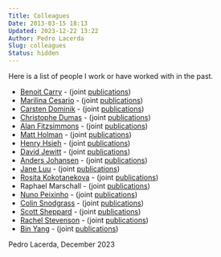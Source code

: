```yaml
---
Title: Colleagues
Date: 2013-03-15 18:13
Updated: 2023-12-22 13:22
Author: Pedro Lacerda
Slug: colleagues
Status: hidden
---
```


Here is a list of people I work or have worked with in the past.

-   [Benoit Carry](https://benoit.carry.free.fr/) - (joint [publications](https://goo.gl/M2pRm))
-   [Marilina Cesario](https://pure.qub.ac.uk/portal/en/persons/marilina-cesario(82fd19a5-7adb-44f9-b4fd-94337114ef2a).html) - (joint [publications](https://www.imc.leeds.ac.uk/imcarchive/2018/sessions/150/))
-   [Carsten Dominik](https://staff.fnwi.uva.nl/c.dominik/) - (joint [publications](https://tinyurl.com/ps8z7m))
-   [Christophe Dumas](https://www.linkedin.com/in/dumaschristophe) - (joint [publications](https://tinyurl.com/3a3tc7au))
-   [Alan Fitzsimmons](https://star.pst.qub.ac.uk/~af/) - (joint [publications](https://tinyurl.com/3cavn8rr))
-   [Matt Holman](https://www.cfa.harvard.edu/~mholman/) - (joint [publications](https://tinyurl.com/4c3wd2kp))
-   [Henry Hsieh](https://orcid.org/0000-0001-7225-9271) - (joint [publications](https://tinyurl.com/y8vlg23))
-   [David Jewitt](https://faculty.epss.ucla.edu/~jewitt/David_Jewitt.html) - (joint [publications](https://tinyurl.com/q3cd5h))
-   [Anders Johansen](https://portal.research.lu.se/en/persons/anders-johansen) - (joint [publications](https://tinyurl.com/yevg3d4))
-   [Jane Luu](https://www.kavliprize.org/bio/jane-luu) - (joint [publications](https://tinyurl.com/qwupyq))
-   [Rosita Kokotanekova](https://kokotanekova.wordpress.com) - (joint [publications](https://tinyurl.com/36uy9ewf))
-   Raphael Marschall - (joint [publications](https://ui.adsabs.harvard.edu/search/fq=%7B!type%3Daqp%20v%3D%24fq_database%7D&fq_database=database%3Aastronomy&q=%20author%3A%22Lacerda%2C%20p%22%20AND%20%20author%3A%22Marschall%22&sort=date%20desc%2C%20bibcode%20desc&p_=0))
-   [Nuno Peixinho](http://iastro.pt/ia/newStaffDetails.html?ID=286) - (joint [publications](https://tinyurl.com/qppe3f))
-   [Colin Snodgrass](https://www.roe.ac.uk/~csn/) - (joint [publications](https://tinyurl.com/y9b8939))
-   [Scott Sheppard](https://sites.google.com/carnegiescience.edu/sheppard/home) - (joint [publications](https://tinyurl.com/pjeuyj))
-   [Rachel Stevenson](https://rachelstevensondotcom.wordpress.com) - (joint [publications](https://tinyurl.com/pbpeyx))
-   [Bin Yang](https://astronomia.udp.cl/personas/bin-yang-starting-march-2022/) - (joint [publications](https://tinyurl.com/mr4eu4b4))


Pedro Lacerda, December 2023
